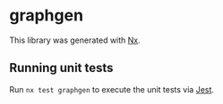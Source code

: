 # graphgen

This library was generated with [Nx](https://nx.dev).

## Running unit tests

Run `nx test graphgen` to execute the unit tests via [Jest](https://jestjs.io).
